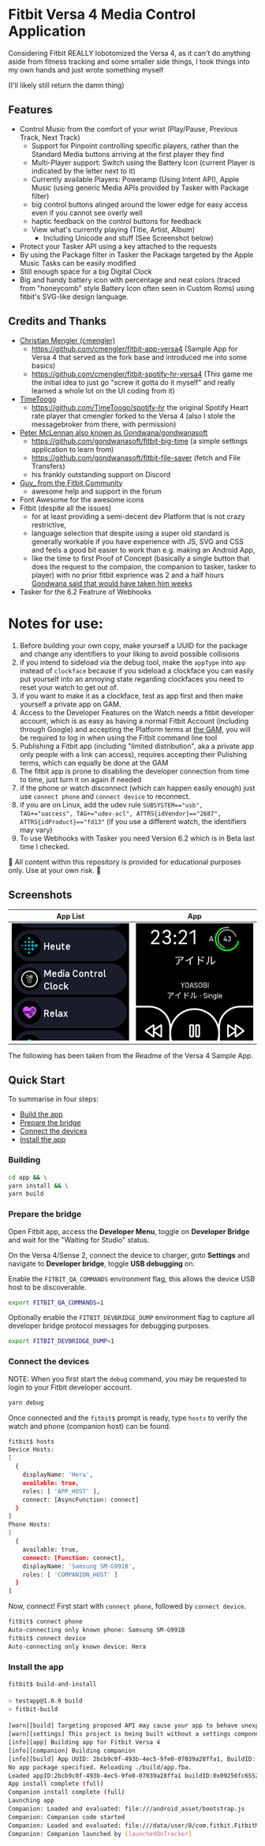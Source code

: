 # Fitbit Versa 4 Media Control Application

Considering Fitbit REALLY lobotomized the Versa 4, as it can't do anything aside from fitness tracking and some smaller side things, I took things into my own hands and just wrote something myself

(I'll likely still return the damn thing)

## Features

- Control Music from the comfort of your wrist (Play/Pause, Previous Track, Next Track)
  - Support for Pinpoint controlling specific players, rather than the Standard Media buttons arriving at the first player they find
  - Multi-Player support: Switch using the Battery Icon (current Player is indicated by the letter next to it)
  - Currently available Players: Poweramp (Using Intent API), Apple Music (using generic Media APIs provided by Tasker with Package filter)
  - big control buttons alinged around the lower edge for easy access even if you cannot see overly well
  - haptic feedback on the control buttons for feedback
  - View what's currently playing (Title, Artist, Album)
    - Including Unicode and stuff (See Screenshot below)
- Protect your Tasker API using a key attached to the requests
- By using the Package filter in Tasker the Package targeted by the Apple Music Tasks can be easily modified
- Still enough space for a big Digital Clock
- Big and handy battery icon with percentage and neat colors (traced from "honeycomb" style Battery Icon often seen in Custom Roms) using fitbit's SVG-like design language.

## Credits and Thanks

- [Christian Mengler (cmengler)](https://github.com/cmengler)
  - https://github.com/cmengler/fitbit-app-versa4 (Sample App for Versa 4 that served as the fork base and introduced me into some basics)
  - https://github.com/cmengler/fitbit-spotify-hr-versa4 (This game me the initial idea to just go "screw it gotta do it myself" and really learned a whole lot on the UI coding from it)
- [TimeToogo](https://github.com/TimeToogo)
  - https://github.com/TimeToogo/spotify-hr the original Spotify Heart rate player that cmengler forked to the Versa 4 (also I stole the messagebroker from there, with permission)
- [Peter McLennan also known as Gondwana/gondwanasoft](https://github.com/gondwanasoft)
  - https://github.com/gondwanasoft/fitbit-big-time (a simple settings application to learn from)
  - https://github.com/gondwanasoft/fitbit-file-saver (fetch and File Transfers)
  - his frankly outstanding support on Discord
- [Guy_ from the Fitbit Community](https://community.fitbit.com/t5/user/viewprofilepage/user-id/13486706)
  - awesome help and support in the forum
- Font Awesome for the awesome icons
- Fitbit (despite all the issues)
  - for at least providing a semi-decent dev Platform that is not crazy restrictive,
  - language selection that despite using a super old standard is generally workable if you have experience with JS, SVG and CSS and feels a good bit easier to work than e.g. making an Android App,
  - like the time to first Proof of Concept (basically a single button that does the request to the compaion, the companion to tasker, tasker to player) with no prior fitbit exprience was 2 and a half hours [Gondwana said that would have taken him weeks](https://discord.com/channels/355793206182412290/355793206635659264/1176638728689680474)
- Tasker for the 6.2 Featrure of Webhooks

# Notes for use:

1) Before building your own copy, make yourself a UUID for the package and change any identifiers to your liking to avoid possible collisions
2) if you intend to sideload via the debug tool, make the `appType` into `app` instead of `clockface` because if you sideload a clockface you can easily put yourself into an annoying state regarding clockfaces you need to reset your watch to get out of.
3) if you want to make it as a clockface, test as app first and then make yourself a private app on GAM.
4) Access to the Developer Features on the Watch needs a fitbit developer account, which is as easy as having a normal Fitbit Account (including through Google) and accepting the Platform terms at [the GAM](https://gam.fitbit.com/), you will be required to log in when using the Fitbit command line tool
5) Publishing a Fitbit app (including "limited distribution", aka a private app only people with a link can access), requires accepting their Pulishing terms, which can equally be done at the GAM
6) The fitbit app is prone to disabling the developer connection from time to time, just turn it on again if needed
7) if the phone or watch disconnect (which can happen easily enough) just use `connect phone` and `connect device` to reconnect.
8) if you are on Linux, add the udev rule `SUBSYSTEM=="usb", TAG+="uaccess", TAG+="udev-acl", ATTRS{idVendor}=="2687", ATTRS{idProduct}=="fd13"` (if you use a different watch, the identifiers may vary)
9) To use Webhooks with Tasker you need Version 6.2 which is in Beta last time I checked.

🚧 All content within this repository is provided for educational purposes only. Use at your own risk. 🚧


## Screenshots

| App List                                | App                           |
|-----------------------------------------|-------------------------------|
| ![app list](./screenshots/app_list.png) | ![app](./screenshots/app.png) |


The following has been taken from the Readme of the Versa 4 Sample App.

## Quick Start

To summarise in four steps:

- [Build the app](#build-the-app)
- [Prepare the bridge](#prepare-the-bridge)
- [Connect the devices](#connect-the-devices)
- [Install the app](#install-the-app)

### Building

```sh
cd app && \
yarn install && \
yarn build
```

### Prepare the bridge

Open Fitbit app, access the **Developer Menu**, toggle on **Developer Bridge** and wait for the "Waiting for Studio" status.

On the Versa 4/Sense 2, connect the device to charger, goto **Settings** and navigate to **Developer bridge**, toggle **USB debugging** on.

Enable the `FITBIT_QA_COMMANDS` environment flag, this allows the device USB host to be discoverable.

```sh
export FITBIT_QA_COMMANDS=1
```

Optionally enable the `FITBIT_DEVBRIDGE_DUMP` environment flag to capture all developer bridge protocol messages for debugging purposes.

```sh
export FITBIT_DEVBRIDGE_DUMP=1
```

### Connect the devices

NOTE: When you first start the `debug` command, you may be requested to login to your Fitbit developer account.

```sh
yarn debug
```

Once connected and the `fitbit$` prompt is ready, type `hosts` to verify the watch and phone (companion host) can be found.

```sh
fitbit$ hosts
Device Hosts:
[
  {
    displayName: 'Hera',
    available: true,
    roles: [ 'APP_HOST' ],
    connect: [AsyncFunction: connect]
  }
]
Phone Hosts:
[
  {
    available: true,
    connect: [Function: connect],
    displayName: 'Samsung SM-G991B',
    roles: [ 'COMPANION_HOST' ]
  }
]
```

Now, connect! First start with `connect phone`, followed by `connect device`.

```sh
fitbit$ connect phone
Auto-connecting only known phone: Samsung SM-G991B
fitbit$ connect device
Auto-connecting only known device: Hera
```

### Install the app

```sh
fitbit$ build-and-install

> testapp@1.0.0 build
> fitbit-build

[warn][build] Targeting proposed API may cause your app to behave unexpectedly. Use only when needed for development or QA.
[warn][settings] This project is being built without a settings component. Create a file named settings/index.tsx, settings/index.ts, settings/index.jsx or settings/index.js to add a settings component to your project.
[info][app] Building app for Fitbit Versa 4
[info][companion] Building companion
[info][build] App UUID: 2bcb9c0f-493b-4ec5-9fe0-07039a28ffa1, BuildID: 0x09256fc65528043a
No app package specified. Reloading ./build/app.fba.
Loaded appID:2bcb9c0f-493b-4ec5-9fe0-07039a28ffa1 buildID:0x09256fc65528043a
App install complete (full)
Companion install complete (full)
Launching app
Companion: Loaded and evaluated: file:///android_asset/bootstrap.js                                                                                (js-engine-bootstrap.html:9,1)
Companion: Companion code started                                                                                                                        (companion/index.js:5,1)
Companion: Loaded and evaluated: file:///data/user/0/com.fitbit.FitbitMobile/app_companions/2bcb9c0f-493b-4ec5-9fe0-07039a28ffa1/0x09256fc65528043a/companion.js                                                                                                                                                                                 (js-engine-bootstrap.html:9,1)
Companion: Companion launched by [launchedOnTracker]
```
